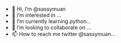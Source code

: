 - 👋 Hi, I’m @sassymuan
- 👀 I’m interested in ...
- 🌱 I’m currently learning python...
- 💞️ I’m looking to collaborate on ...
- 📫 How to reach me twitter @sassymuan...

<!---
sassymuan/sassymuan is a ✨ special ✨ repository because its `README.md` (this file) appears on your GitHub profile.
You can click the Preview link to take a look at your changes.
--->
